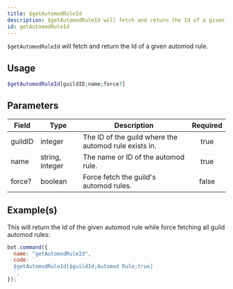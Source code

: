 ```yaml
---
title: $getAutomodRuleId
description: $getAutomodRuleId will fetch and return the Id of a given automod rule.
id: getAutomodRuleId
---
```


`$getAutomodRuleId` will fetch and return the Id of a given automod rule.

## Usage

```php
$getAutomodRuleId[guildID;name;force?]
```

## Parameters

| Field   | Type            | Description                                           | Required |
| ------- | --------------- | ----------------------------------------------------- | :------: |
| guildID | integer         | The ID of the guild where the automod rule exists in. |   true   |
| name    | string, integer | The name or ID of the automod rule.                   |   true   |
| force?  | boolean         | Force fetch the guild's automod rules.                |  false   |

## Example(s)

This will return the Id of the given automod rule while force fetching all guild automod rules:

```javascript
bot.command({
  name: "getAutomodRuleId",
  code: `
  $getAutomodRuleId[$guildId;Automod Rule;true]
  `,
});
```

